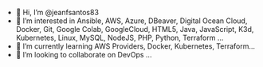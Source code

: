 - 👋 Hi, I’m @jeanfsantos83
- 👀 I’m interested in Ansible, AWS, Azure, DBeaver, Digital Ocean Cloud, Docker, Git, Google Colab, GoogleCloud, HTML5, Java, JavaScript, K3d, Kubernetes, Linux, MySQL, NodeJS, PHP, Python, Terraform ...
- 🌱 I’m currently learning AWS Providers, Docker, Kubernetes, Terraform...
- 💞️ I’m looking to collaborate on DevOps ...
<!---
jeanfsantos83/jeanfsantos83 is a ✨ special ✨ repository because its `README.md` (this file) appears on your GitHub profile.
You can click the Preview link to take a look at your changes.
--->
